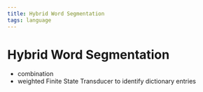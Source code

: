 ```yaml
---
title: Hybrid Word Segmentation
tags: language
---
```


# Hybrid Word Segmentation
- combination
- weighted Finite State Transducer to identify dictionary entries
























